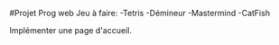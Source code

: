 #Projet Prog web
Jeu à faire:
-Tetris
-Démineur
-Mastermind
-CatFish

Implémenter une page d'accueil.
